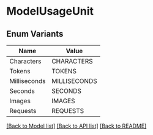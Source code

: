 # ModelUsageUnit

## Enum Variants

| Name | Value |
|---- | -----|
| Characters | CHARACTERS |
| Tokens | TOKENS |
| Milliseconds | MILLISECONDS |
| Seconds | SECONDS |
| Images | IMAGES |
| Requests | REQUESTS |


[[Back to Model list]](../README.md#documentation-for-models) [[Back to API list]](../README.md#documentation-for-api-endpoints) [[Back to README]](../README.md)


